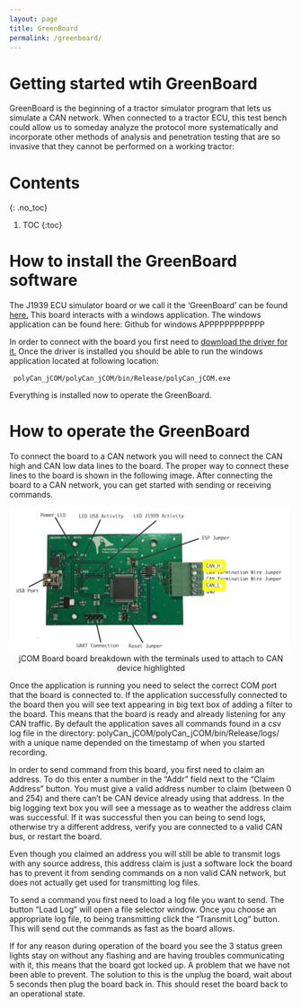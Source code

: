 ```yaml
---
layout: page
title: GreenBoard
permalink: /greenboard/
---
```

# Getting started wtih GreenBoard
GreenBoard is the beginning of a tractor simulator program that lets us simulate a CAN network. When connected to a tractor ECU, this test bench could allow us to someday analyze the protocol more systematically and incorporate other methods of analysis and penetration testing that are so invasive that they cannot be performed on a working tractor:

# Contents
{: .no_toc}
1. TOC
{:toc}

# How to install the GreenBoard software
The J1939 ECU simulator board or we call it the ‘GreenBoard’ can be found [here.](https://copperhilltech.com/sae-j1939-ecu-simulator-board-with-usb-port/)
This board interacts with a windows application. The windows application can be found here:
Github for windows APPPPPPPPPPPP

In order to connect with the board you first need to [download the driver for it.](https://copperhilltech.com/blog/connecting-the-jcomj1939usb-board-hardware/)
Once the driver is installed you should be able to run the windows application located at following location: 

     polyCan_jCOM/polyCan_jCOM/bin/Release/polyCan_jCOM.exe

Everything is installed now to operate the GreenBoard.


# How to operate the GreenBoard
To connect the board to a CAN network you will need to connect the CAN high and CAN low data lines to the board. The proper way to connect these lines to the board is shown in the following image. After connecting the board to a CAN network, you can get started with sending or receiving commands.

<div style="margin:auto;"><img src="/images/GreenBoard.png" alt="GreenBoard" width="500"/></div>
<div style="text-align:center;">jCOM Board board breakdown with the terminals used to attach to CAN device highlighted</div>


Once the application is running you need to select the correct COM port that the board is connected to. If the application successfully connected to the board then you will see text appearing in big text box of adding a filter to the board. This means that the board is ready and already listening for any CAN traffic. By default the application saves all commands found in a csv log file in the directory: polyCan_jCOM/polyCan_jCOM/bin/Release/logs/  with a unique name depended on the timestamp of when you started recording.

In order to send command from this board, you first need to claim an address. To do this enter a number in the “Addr” field next to the “Claim Address” button. You must give a valid address number to claim (between 0 and 254) and there can’t be CAN device already using that address. In the big logging text box you will see a message as to weather the address claim was successful. If it was successful then you can being to send logs, otherwise try a different address, verify you are connected to a valid CAN bus, or restart the board.

Even though you claimed an address you will still be able to transmit logs with any source address, this address claim is just a software lock the board has to prevent it from sending commands on a non valid CAN network, but does not actually get used for transmitting log files.

To send a command you first need to load a log file you want to send. The button “Load Log” will open a file selector window. Once you choose an appropriate log file, to being transmitting click the “Transmit Log” button. This will send out the commands as fast as the board allows. 

If for any reason during operation of the board you see the 3 status green lights stay on without any flashing and are having troubles communicating with it, this means that the board got locked up. A problem that we have not been able to prevent. The solution to this is the unplug the board, wait about 5 seconds then plug the board back in. This should reset the board back to an operational state.

